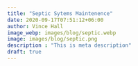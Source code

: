 ```yaml
---
title: "Septic Sytems Maintenence"
date: 2020-09-17T07:51:12+06:00
author: Vince Hall
image_webp: images/blog/septic.webp
image: images/blog/septic.png
description : "This is meta description"
draft: true
---
```


